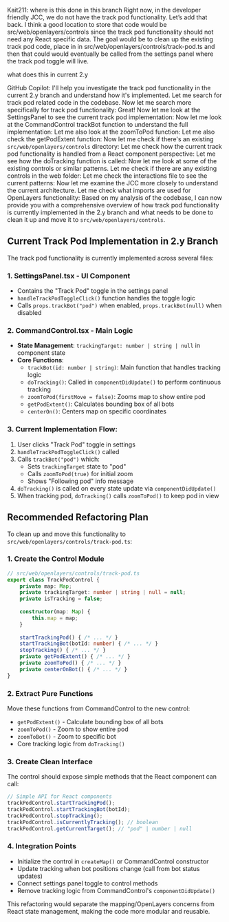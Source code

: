 Kait211: where is this done in this branch
Right now, in the developer friendly JCC, we do not have the track pod functionality. Let’s add that back. I think a good location to store that code would be src/web/openlayers/controls since the track pod functionality should not need any React specific data. The goal would be to clean up the existing track pod code, place in in src/web/openlayers/controls/track-pod.ts and then that could would eventually be called from the settings panel where the track pod toggle will live.

what does this in current 2.y

GitHub Copilot: I'll help you investigate the track pod functionality in the current 2.y branch and understand how it's implemented. Let me search for track pod related code in the codebase. Now let me search more specifically for track pod functionality: Great! Now let me look at the SettingsPanel to see the current track pod implementation: Now let me look at the CommandControl trackBot function to understand the full implementation: Let me also look at the zoomToPod function: Let me also check the getPodExtent function: Now let me check if there's an existing `src/web/openlayers/controls` directory: Let me check how the current track pod functionality is handled from a React component perspective: Let me see how the doTracking function is called: Now let me look at some of the existing controls or similar patterns. Let me check if there are any existing controls in the web folder: Let me check the interactions file to see the current patterns: Now let me examine the JCC more closely to understand the current architecture. Let me check what imports are used for OpenLayers functionality: Based on my analysis of the codebase, I can now provide you with a comprehensive overview of how track pod functionality is currently implemented in the 2.y branch and what needs to be done to clean it up and move it to `src/web/openlayers/controls`.

## Current Track Pod Implementation in 2.y Branch

The track pod functionality is currently implemented across several files:

### 1. **SettingsPanel.tsx** - UI Component
- Contains the "Track Pod" toggle in the settings panel
- `handleTrackPodToggleClick()` function handles the toggle logic
- Calls `props.trackBot("pod")` when enabled, `props.trackBot(null)` when disabled

### 2. **CommandControl.tsx** - Main Logic
- **State Management**: `trackingTarget: number | string | null` in component state
- **Core Functions**:
  - `trackBot(id: number | string)`: Main function that handles tracking logic
  - `doTracking()`: Called in `componentDidUpdate()` to perform continuous tracking
  - `zoomToPod(firstMove = false)`: Zooms map to show entire pod
  - `getPodExtent()`: Calculates bounding box of all bots
  - `centerOn()`: Centers map on specific coordinates

### 3. **Current Implementation Flow**:
1. User clicks "Track Pod" toggle in settings
2. `handleTrackPodToggleClick()` called
3. Calls `trackBot("pod")` which:
   - Sets `trackingTarget` state to "pod"
   - Calls `zoomToPod(true)` for initial zoom
   - Shows "Following pod" info message
4. `doTracking()` is called on every state update via `componentDidUpdate()`
5. When tracking pod, `doTracking()` calls `zoomToPod()` to keep pod in view

## Recommended Refactoring Plan

To clean up and move this functionality to `src/web/openlayers/controls/track-pod.ts`:

### 1. **Create the Control Module**
```typescript
// src/web/openlayers/controls/track-pod.ts
export class TrackPodControl {
    private map: Map;
    private trackingTarget: number | string | null = null;
    private isTracking = false;
    
    constructor(map: Map) {
        this.map = map;
    }
    
    startTrackingPod() { /* ... */ }
    startTrackingBot(botId: number) { /* ... */ }
    stopTracking() { /* ... */ }
    private getPodExtent() { /* ... */ }
    private zoomToPod() { /* ... */ }
    private centerOnBot() { /* ... */ }
}
```

### 2. **Extract Pure Functions**
Move these functions from CommandControl to the new control:
- `getPodExtent()` - Calculate bounding box of all bots
- `zoomToPod()` - Zoom to show entire pod 
- `zoomToBot()` - Zoom to specific bot
- Core tracking logic from `doTracking()`

### 3. **Create Clean Interface**
The control should expose simple methods that the React component can call:
```typescript
// Simple API for React components
trackPodControl.startTrackingPod();
trackPodControl.startTrackingBot(botId);
trackPodControl.stopTracking();
trackPodControl.isCurrentlyTracking(); // boolean
trackPodControl.getCurrentTarget(); // "pod" | number | null
```

### 4. **Integration Points**
- Initialize the control in `createMap()` or CommandControl constructor
- Update tracking when bot positions change (call from bot status updates)
- Connect settings panel toggle to control methods
- Remove tracking logic from CommandControl's `componentDidUpdate()`

This refactoring would separate the mapping/OpenLayers concerns from React state management, making the code more modular and reusable.